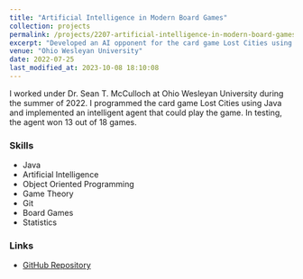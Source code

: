 ```yaml
---
title: "Artificial Intelligence in Modern Board Games"
collection: projects
permalink: /projects/2207-artificial-intelligence-in-modern-board-games
excerpt: "Developed an AI opponent for the card game Lost Cities using object oriented principles in Java."
venue: "Ohio Wesleyan University"
date: 2022-07-25
last_modified_at: 2023-10-08 18:10:08
---
```


I worked under Dr. Sean T. McCulloch at Ohio Wesleyan University during the summer of 2022. I programmed the card game Lost Cities using Java and implemented an intelligent agent that could play the game. In testing, the agent won 13 out of 18 games.

### Skills

- Java
- Artificial Intelligence
- Object Oriented Programming
- Game Theory
- Git
- Board Games
- Statistics

### Links

- [GitHub Repository](https://github.com/Aadarsha2002/LostCities)
